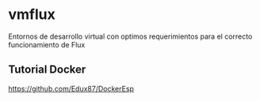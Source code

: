 # vmflux
Entornos de desarrollo virtual con optimos requerimientos para el correcto funcionamiento de Flux

## Tutorial Docker

https://github.com/Edux87/DockerEsp
